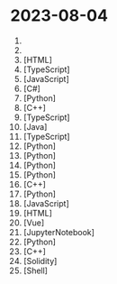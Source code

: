 # 2023-08-04

1. [](https://github.comundefined "科技爱好者周刊，每周五发布") 
2. [](https://github.comundefined "计算机考研专业课程408相关的复习经验，资源和OneNote笔记") 
3. [](https://github.comundefined "一个红队知识仓库") [HTML]
4. [](https://github.comundefined "沉浸式双语网页翻译扩展 , 支持输入框翻译， 鼠标悬停翻译， PDF, Epub, 字幕文件, TXT 文件翻译 - Immersive Dual Web Page Translation Extension") [TypeScript]
5. [](https://github.comundefined "webrtc file transfer tool，p2p网页在线文件传输，跨终端，不限平台，内网不限速，支持私有部署，支持多文件拖拽发送，支持本地屏幕录制，远程屏幕共享，远程音视频通话，密码房间，直播，oss云存储，中继服务设置，webrtc检测，统计，文字传输，公共聊天，远程画板，丰富的后台管理，实时执行日志展示，机器人告警通知等功能") [JavaScript]
6. [](https://github.comundefined "Unity3D Client And C# Server Framework") [C#]
7. [](https://github.comundefined "🚀「Douyin_TikTok_Download_API」是一个开箱即用的高性能异步抖音|TikTok数据爬取工具，支持API调用，在线批量解析及下载。") [Python]
8. [](https://github.comundefined "《明日方舟》小助手，全日常一键长草！| A one-click tool for the daily tasks of Arknights, supporting all clients.") [C++]
9. [](https://github.comundefined "插件化、定制化、无广告的免费音乐播放器") [TypeScript]
10. [](https://github.comundefined "一份通俗易懂、风趣幽默的Java学习指南，内容涵盖Java基础、Java并发编程、Java虚拟机、Java企业级开发、Java面试等核心知识点。学Java，就认准二哥的Java进阶之路😄") [Java]
11. [](https://github.comundefined "支持 Python3、JavaScript、Shell、Typescript 的定时任务管理平台（Timed task management platform supporting Python3, JavaScript, Shell, Typescript）") [TypeScript]
12. [](https://github.comundefined "全自动免配置跨平台开箱即用的Fate/Grand Order助手.启动脚本,上床睡觉,养肝护发,满加成圣诞了解一下?") [Python]
13. [](https://github.comundefined "text2vec, text to vector. 文本向量表征工具，把文本转化为向量矩阵，实现了Word2Vec、RankBM25、Sentence-BERT、CoSENT等文本表征、文本相似度计算模型，开箱即用。") [Python]
14. [](https://github.comundefined "Domain and SSL Cert monitor System. 域名SSL证书监测平台") [Python]
15. [](https://github.comundefined "Wechat robot based on ChatGPT, which using OpenAI api and itchat library. 使用ChatGPT搭建微信聊天机器人，基于GPT3.5/4.0 API实现，支持个人微信、公众号、企业微信部署，能处理文本、语音和图片，访问操作系统和互联网。") [Python]
16. [](https://github.comundefined "PaddlePaddle High Performance Deep Learning Inference Engine for Mobile and Edge (飞桨高性能深度学习端侧推理引擎）") [C++]
17. [](https://github.comundefined "Chinese version of CLIP which achieves Chinese cross-modal retrieval and representation generation.") [Python]
18. [](https://github.comundefined "前端面试每日 3+1，以面试题来驱动学习，提倡每日学习与思考，每天进步一点！每天早上5点纯手工发布面试题（死磕自己，愉悦大家），6000+道前端面试题全面覆盖，HTML/CSS/JavaScript/Vue/React/Nodejs/TypeScript/ECMAScritpt/Webpack/Jquery/小程序/软技能……") [JavaScript]
19. [](https://github.comundefined "✯ 一个国内可直连的直播源分享项目 ✯ 🔕 永久免费 直连访问 完整开源 不含广告 完善的台标 直播源支持IPv4/IPv6双栈访问 🔕") [HTML]
20. [](https://github.comundefined "🦄后羿 - TenSunS(原ConsulManager)：基于Consul的运维平台：更优雅的Consul管理UI&多云与自建ECS/MySQL/Redis同步Prometheus/JumpServer&ECS/MySQL/Redis云监控指标采集&Blackbox站点监控维护&漏洞通知/资源到期余额告警&各类资源Grafana看板展示") [Vue]
21. [](https://github.comundefined "⭐️ NLP Algorithms with transformers lib. Supporting Text-Classification, Text-Generation, Information-Extraction, Text-Matching, RLHF, SFT etc.") [JupyterNotebook]
22. [](https://github.comundefined "分享 GitHub 上有趣、入门级的开源项目。Share interesting, entry-level open source projects on GitHub.") [Python]
23. [](https://github.comundefined "c++ async rpc framework. 14w+qps.") [C++]
24. [](https://github.comundefined "我最近在重新学solidity，巩固一下细节，也写一个“WTF Solidity极简入门”，供小白们使用，每周更新1-3讲。官网: https://wtf.academy") [Solidity]
25. [](https://github.comundefined "基于 Lean 源码编译的 OpenWrt 固件——适配X86、R2C、R2S、R4S、R4SE、R5C、R5S、香橙派 R1 Plus、树莓派3B/B+、树莓派4B、R66S、R68S、M68S、H66K、H68K、H69K、E25、N1、S905x3、S922x、HK1、X96max、微加云、贝壳云、我家云、章鱼星球等") [Shell]
